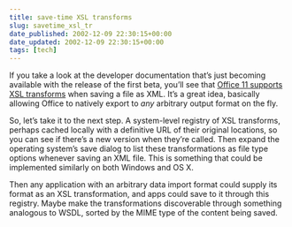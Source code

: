 ```yaml
---
title: save-time XSL transforms
slug: savetime_xsl_tr
date_published: 2002-12-09 22:30:15+00:00
date_updated: 2002-12-09 22:30:15+00:00
tags: [tech]
---
```

If you take a look at the developer documentation that’s just becoming available with the release of the first beta, you’ll see that [Office 11 supports XSL transforms](http://msdn.microsoft.com/library/default.asp?url=/library/en-us/dnofftalk/html/office12092002.asp) when saving a file as XML. It’s a great idea, basically allowing Office to natively export to *any* arbitrary output format on the fly.

So, let’s take it to the next step. A system-level registry of XSL transforms, perhaps cached locally with a definitive URL of their original locations, so you can see if there’s a new version when they’re called. Then expand the operating system’s save dialog to list these transformations as file type options whenever saving an XML file. This is something that could be implemented similarly on both Windows and OS X.

Then any application with an arbitrary data import format could supply its format as an XSL transformation, and apps could save to it through this registry. Maybe make the transformations discoverable through something analogous to WSDL, sorted by the MIME type of the content being saved.
